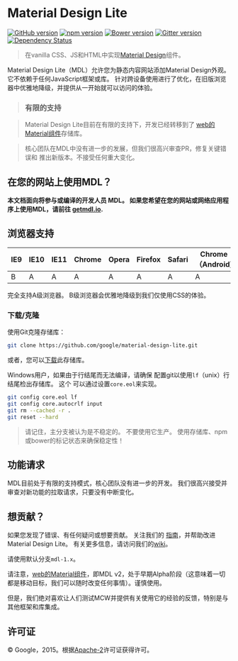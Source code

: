 # Material Design Lite

[![GitHub version](https://badge.fury.io/gh/google%2Fmaterial-design-lite.svg)](https://badge.fury.io/gh/google%2Fmaterial-design-lite)
[![npm version](https://badge.fury.io/js/material-design-lite.svg)](https://badge.fury.io/js/material-design-lite)
[![Bower version](https://badge.fury.io/bo/material-design-lite.svg)](https://badge.fury.io/bo/material-design-lite)
[![Gitter version](https://img.shields.io/gitter/room/gitterHQ/gitter.svg)](https://gitter.im/google/material-design-lite)
[![Dependency Status](https://david-dm.org/google/material-design-lite.svg)](https://david-dm.org/google/material-design-lite)

> 在vanilla CSS、JS和HTML中实现[Material Design](http://www.google.com/design/spec/material-design/introduction.html)组件。

Material Design Lite（MDL）允许您为静态内容网站添加Material Design外观。 它不依赖于任何JavaScript框架或库。 针对跨设备使用进行了优化，在旧版浏览器中优雅地降级，并提供从一开始就可以访问的体验。

> ### 有限的支持

> Material Design Lite目前在有限的支持下，开发已经转移到了
> [web的Material组件](https://github.com/material-components/material-components-web)存储库。

> 核心团队在MDL中没有进一步的发展，但我们很高兴审查PR，修复关键错误和
> 推出新版本。不接受任何重大变化。

## 在您的网站上使用MDL？

**本文档面向将参与或编译的开发人员
MDL。 如果您希望在您的网站或网络应用程序上使用MDL，请前往
[getmdl.io](http://getmdl.io).**

## 浏览器支持


| IE9 | IE10 | IE11 | Chrome | Opera | Firefox | Safari | Chrome（Android) | 移动Safari |
|-----|------|------|--------|-------|---------|--------|------------------|------------|
| B   | A    | A    | A      | A     | A       | A      | A                | A          |

完全支持A级浏览器。 B级浏览器会优雅地降级到我们仅使用CSS的体验。

### 下载/克隆

使用Git克隆存储库：

```bash
git clone https://github.com/google/material-design-lite.git
```

或者，您可以[下载](https://github.com/google/material-design-lite/archive/master.zip)此存储库。

Windows用户，如果由于行结尾而无法编译，请确保
配置git以使用`lf`（unix）行结尾检出存储库。 这个
可以通过设置`core.eol`来实现。

```bash
git config core.eol lf
git config core.autocrlf input
git rm --cached -r .
git reset --hard
```

> 请记住，主分支被认为是不稳定的。 不要使用它生产。 使用存储库、npm或bower的标记状态来确保稳定性！

## 功能请求

MDL目前处于有限的支持模式，核心团队没有进一步的开发。
我们很高兴接受并审查对新功能的拉取请求，只要没有中断变化。

## 想贡献？

如果您发现了错误、有任何疑问或想要贡献。 关注我们的
[指南](https://github.com/google/material-design-lite/blob/mdl-1.x/CONTRIBUTING.md)，并帮助改进Material Design Lite。 
有关更多信息，请访问我们的[wiki](https://github.com/google/material-design-lite/wiki)。

请使用默认分支`mdl-1.x`。

请注意，[web的Material组件](https://github.com/material-components/material-components-web)，即MDL v2，处于早期Alpha阶段（这意味着一切都是移动目标，我们可以随时改变任何事情）。谨慎使用。

但是，我们绝对喜欢让人们测试MCW并提供有关使用它的经验的反馈，特别是与其他框架和库集成。

## 许可证

© Google，2015。根据[Apache-2](https://github.com/google/material-design-lite/blob/master/LICENSE)许可证获得许可。
